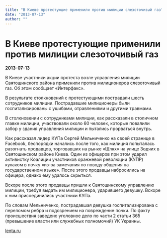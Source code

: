 ```yaml
---
title: "В Киеве протестующие применили против милиции слезоточивый газ"
date: "2013-07-13"
author: ""
---
```


# В Киеве протестующие применили против милиции слезоточивый газ

**2013-07-13** 

В Киеве участники акции протеста возле управления милиции Святошинского района применили против милиционеров слезоточивый газ. Об этом сообщает «Интерфакс».

В результате столкновений с протестующими пострадали шесть сотрудников милиции. Пострадавшие милиционеры были госпитализированы с ушибами, отравлениями и другими травмами.

В столкновении с сотрудниками милиции, как рассказали в столичном главке милиции, участвовали около 60 человек, которые повалили забор у здания управления милиции и пытались прорваться внутрь.

Как рассказал лидер КУПа Сергей Мельниченко на своей странице в Facebook, беспорядки начались после того, как милиция попыталась разогнать продавцов, торговавших на рынке «Шлях» на улице Зодчих в Святошинском районе Киева. Один из офицеров при этом ударил активистку Коалиции участников оранжевой революции (КУПР) кулаком в почку «из-за замечания по поводу общения на государственном языке». После этого продавцы набросились на офицера, однако ему удалось скрыться.

Вскоре после этого продавцы пришли к Святошинскому управлению милиции, требуя выдать им милиционера, ударившего девушку. Вскоре к ним присоединились участники КУПа.

По словам Мельниченко, пострадавшая девушка госпитализирована с переломом ребра и подозрением на повреждение почки. По факту происшествия заведено уголовное дело по части 2 статьи 365 (превышение власти или служебных полномочий) УК Украины.

[lenta.ru](http://lenta.ru/news/2013/07/13/kiiv/)